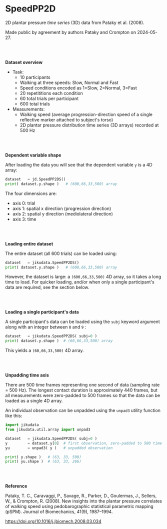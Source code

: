 # SpeedPP2D



2D plantar pressure *time series* (3D) data from Pataky et al. (2008).

Made public by agreement by authors Pataky and Crompton on 2024-05-27.

<br>

<br>

**Dataset overview**

- Task:
  - 10 participants
  - Walking at three speeds: Slow, Normal and Fast 
  - Speed conditions encoded as 1=Slow, 2=Normal, 3=Fast
  - 20 repetititions each condition
  - 60 total trials per participant
  - 600 total trials
- Measurements:
  - Walking speed (average progression-direction speed of a single reflective marker attached to subject's torso)
  - 2D plantar pressure distribution time series (3D arrays) recorded at 500 Hz

<br>

<br>

**Dependent variable shape**

After loading the data you will see that the dependent variable `y` is a 4D array:

```python
dataset   = jd.SpeedPP2DS()
print( dataset.y.shape )   # (600,66,33,500) array
```

The four dimensions are:

- axis 0:  trial
- axis 1:  spatial x direction (progression direction)
- axis 2:  spatial y direction (mediolateral direction)
- axis 3:  time

<br>

<br>

**Loading entire dataset**

The entire dataset (all 600 trials) can be loaded using:

```python
dataset   = jikudata.SpeedPP2DS()
print( dataset.y.shape )   # (600,66,33,500) array
```

However, the dataset is large:  a `(600,66,33,500)` 4D array, so it takes a long time to load. For quicker loading, and/or when only a single participant's data are required, see the section below. 

<br>

<br>

**Loading a single participant's data**

A single participant's data can be loaded using the `subj` keyword argument along with an integer between `0` and `9` :

```python
dataset   = jikudata.SpeedPP2DS( subj=0 )
print( dataset.y.shape )  # (60,66,33,500) array
```

This yields a  `(60,66,33,500)` 4D array.

<br>

<br>

**Unpadding time axis**

There are 500 time frames representing one second of data (sampling rate = 500 Hz). The longest contact duration is approximately 440 frames, but all measurements were zero-padded to 500 frames so that the data can be loaded as a single 4D array. 

An individual observation can be unpadded using the `unpad3` utility function like this:

```python
import jikudata
from jikudata.util.array import unpad3

dataset   = jikudata.SpeedPP2DS( subj=0 )
y         = dataset.y[0]  # first observation, zero-padded to 500 time frames
yu        = unpad3( y )   # unpadded observation

print( y.shape )   # (63, 33, 500)
print( yu.shape )  # (63, 33, 266)
```

<br>

<br>

**Reference**

Pataky, T. C., Caravaggi, P., Savage, R., Parker, D., Goulermas, J., Sellers, W., & Crompton, R. (2008). New insights into the plantar pressure correlates of walking speed using pedobarographic statistical parametric mapping (pSPM). Journal of Biomechanics, 41(9), 1987–1994.

https://doi.org/10.1016/j.jbiomech.2008.03.034
